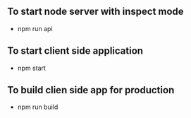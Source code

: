 ## To start node server with inspect mode
- npm run api

## To start client side application
- npm start

## To build clien side app for production 
- npm run build